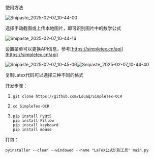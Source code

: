 使用方法

![Snipaste_2025-02-07_10-44-00](https://yangyang666.oss-cn-chengdu.aliyuncs.com/images/Snipaste_2025-02-07_10-44-00.png)



选择手动截图或上传本地图片，即可识别图片中的数学公式



![Snipaste_2025-02-07_10-44-16](https://yangyang666.oss-cn-chengdu.aliyuncs.com/images/Snipaste_2025-02-07_10-44-16.png)



设置菜单可以更换API信息，参考[https://simpletex.cn/api](https://simpletex.cn/api)

![Snipaste_2025-02-07_10-45-06](https://yangyang666.oss-cn-chengdu.aliyuncs.com/images/Snipaste_2025-02-07_10-45-06.png)![Snipaste_2025-02-07_10-44-40](https://yangyang666.oss-cn-chengdu.aliyuncs.com/images/Snipaste_2025-02-07_10-44-40.png)



复制Latex代码可以选择三种不同的格式



开发步骤：

1. ```
   git clone https://github.com/Louaq/SimpleTex-OCR 
   ```

2. ```
   cd SimpleTex-OCR
   ```

3. ```
   pip install PyQt5
   pip install Pillow
   pip install keyboard
   pip install mouse 
   ```

   

打包：

```
pyinstaller --clean --windowed --name "LaTeX公式识别工具" main.py
```




